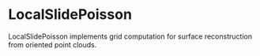 # LocalSlidePoisson
LocalSlidePoisson implements grid computation for surface reconstruction from oriented point clouds.
